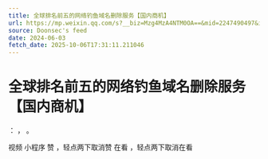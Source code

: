 ```yaml
---
title: 全球排名前五的网络钓鱼域名删除服务【国内商机】
url: https://mp.weixin.qq.com/s?__biz=Mzg4MzA4NTM0OA==&mid=2247490497&idx=1&sn=9632857f4f3df4cac5d52138d720a69e
source: Doonsec's feed
date: 2024-06-03
fetch_date: 2025-10-06T17:31:11.211046
---
```


# 全球排名前五的网络钓鱼域名删除服务【国内商机】

：
，
。

视频
小程序
赞
，轻点两下取消赞
在看
，轻点两下取消在看